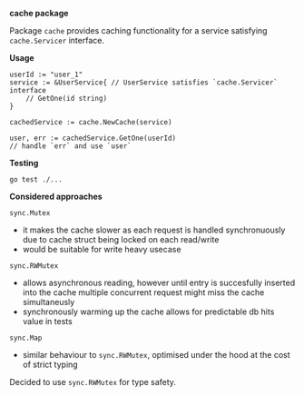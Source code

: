 **cache package**

Package `cache` provides caching functionality for a service satisfying `cache.Servicer` interface. 

**Usage**
```golang
userId := "user_1"
service := &UserService{ // UserService satisfies `cache.Servicer` interface
    // GetOne(id string)
} 

cachedService := cache.NewCache(service)

user, err := cachedService.GetOne(userId)
// handle `err` and use `user`
```

**Testing**
```
go test ./...
```

**Considered approaches**

`sync.Mutex`
- it makes the cache slower as each request is handled synchronuously due to cache struct being locked on each read/write
- would be suitable for write heavy usecase

`sync.RWMutex`
- allows asynchronous reading, however until entry is succesfully inserted into the cache multiple concurrent request might miss the cache simultaneusly
- synchronously warming up the cache allows for predictable db hits value in tests

`sync.Map`
- similar behaviour to `sync.RWMutex`, optimised under the hood at the cost of strict typing

Decided to use `sync.RWMutex` for type safety.
